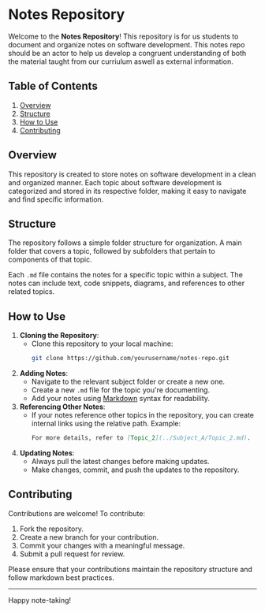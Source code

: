 # Notes Repository

Welcome to the **Notes Repository**! This repository is for us students to document and organize notes on software development. This notes repo should be an actor to help us develop a congruent understanding of both the material taught from our curriulum aswell as external information. 

## Table of Contents

1. [Overview](#overview)
2. [Structure](#structure)
3. [How to Use](#how-to-use)
4. [Contributing](#contributing)

## Overview

This repository is created to store notes on software development in a clean and organized manner. Each topic about software development is categorized and stored in its respective folder, making it easy to navigate and find specific information.

## Structure

The repository follows a simple folder structure for organization. A main folder that covers a topic, followed by subfolders that pertain to components of that topic.



Each `.md` file contains the notes for a specific topic within a subject. The notes can include text, code snippets, diagrams, and references to other related topics.

## How to Use

1. **Cloning the Repository**:
   - Clone this repository to your local machine:
     ```bash
     git clone https://github.com/yourusername/notes-repo.git
     ```
2. **Adding Notes**:
   - Navigate to the relevant subject folder or create a new one.
   - Create a new `.md` file for the topic you're documenting.
   - Add your notes using [Markdown](https://www.markdownguide.org/) syntax for readability.
3. **Referencing Other Notes**:
   - If your notes reference other topics in the repository, you can create internal links using the relative path.
     Example:
     ```markdown
     For more details, refer to [Topic_2](../Subject_A/Topic_2.md).
     ```
4. **Updating Notes**:
   - Always pull the latest changes before making updates.
   - Make changes, commit, and push the updates to the repository.

## Contributing

Contributions are welcome! To contribute:

1. Fork the repository.
2. Create a new branch for your contribution.
3. Commit your changes with a meaningful message.
4. Submit a pull request for review.

Please ensure that your contributions maintain the repository structure and follow markdown best practices.

---

Happy note-taking!
